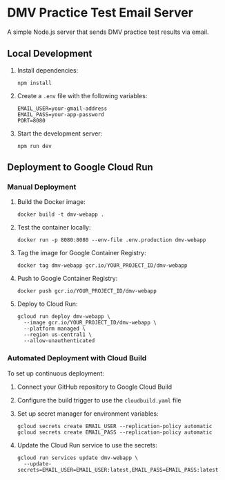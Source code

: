 # DMV Practice Test Email Server

A simple Node.js server that sends DMV practice test results via email.

## Local Development

1. Install dependencies:
   ```
   npm install
   ```

2. Create a `.env` file with the following variables:
   ```
   EMAIL_USER=your-gmail-address
   EMAIL_PASS=your-app-password
   PORT=8080
   ```

3. Start the development server:
   ```
   npm run dev
   ```

## Deployment to Google Cloud Run

### Manual Deployment

1. Build the Docker image:
   ```
   docker build -t dmv-webapp .
   ```

2. Test the container locally:
   ```
   docker run -p 8080:8080 --env-file .env.production dmv-webapp
   ```

3. Tag the image for Google Container Registry:
   ```
   docker tag dmv-webapp gcr.io/YOUR_PROJECT_ID/dmv-webapp
   ```

4. Push to Google Container Registry:
   ```
   docker push gcr.io/YOUR_PROJECT_ID/dmv-webapp
   ```

5. Deploy to Cloud Run:
   ```
   gcloud run deploy dmv-webapp \
     --image gcr.io/YOUR_PROJECT_ID/dmv-webapp \
     --platform managed \
     --region us-central1 \
     --allow-unauthenticated
   ```

### Automated Deployment with Cloud Build

To set up continuous deployment:

1. Connect your GitHub repository to Google Cloud Build
2. Configure the build trigger to use the `cloudbuild.yaml` file
3. Set up secret manager for environment variables:
   ```
   gcloud secrets create EMAIL_USER --replication-policy automatic
   gcloud secrets create EMAIL_PASS --replication-policy automatic
   ```

4. Update the Cloud Run service to use the secrets:
   ```
   gcloud run services update dmv-webapp \
     --update-secrets=EMAIL_USER=EMAIL_USER:latest,EMAIL_PASS=EMAIL_PASS:latest
   ```